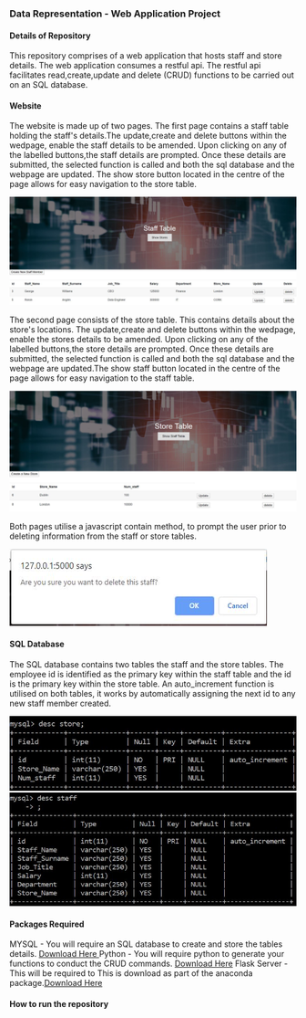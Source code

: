 ### Data Representation - Web Application Project 

#### Details of Repository 

This repository comprises of a web application that hosts staff and store details. The web application consumes a restful api. The restful api facilitates read,create,update and delete (CRUD) functions to be carried out on an SQL database.


#### Website 

The website is made up of two pages. The first page contains a staff table holding the staff's details.The update,create and delete buttons within the wedpage, enable the staff details to be amended. Upon clicking on any of the labelled buttons,the staff details are prompted. Once these details are submitted, the selected function is called and both the sql database and the webpage are updated. The show store button located in the centre of the page allows for easy navigation to the store table.

![StaffTable](https://github.com/roisinanglim/restfulapi/blob/master/Images/stafftablepg1.JPG)

The second page consists of the store table. This contains details about the store's locations. The update,create and delete buttons within the wedpage, enable the stores details to be amended. Upon clicking on any of the labelled buttons,the store details are prompted. Once these details are submitted, the selected function is called and both the sql database and the webpage are updated.The show staff button located in the centre of the page allows for easy navigation to the staff table.

![StoreTable](https://github.com/roisinanglim/restfulapi/blob/master/Images/storetablepg2.JPG)


Both pages utilise a javascript contain method, to prompt the user prior to deleting information from the staff or store tables. 

![error_checking](https://github.com/roisinanglim/restfulapi/blob/master/Images/error_checking.JPG)

#### SQL Database 
The SQL database contains two tables the staff and the store tables. The employee id is identified as the primary key within the staff table and the id is the primary key within the store table. An auto_increment function is utilised on both tables, it works by automatically assigning the next id to any new staff member created.

![storesql](https://github.com/roisinanglim/restfulapi/blob/master/Images/sqlstore.JPG)
![staffsql](https://github.com/roisinanglim/restfulapi/blob/master/Images/sqlstaff.JPG)



#### Packages Required
MYSQL - You will require an SQL database to create and store the tables details. [Download Here ](https://www.mysql.com/downloads/)
Python - You will require python to generate your functions to conduct the CRUD commands. [Download Here](https://www.anaconda.com/distribution/)
Flask Server - This will be required to This is download as part of the anaconda package.[Download Here](https://www.anaconda.com/distribution/)



#### How to run  the repository 
